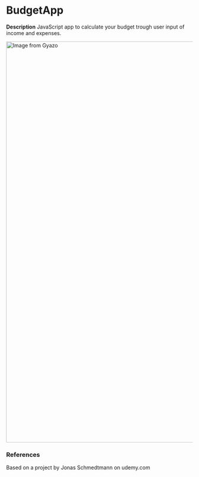 # BudgetApp

**Description**
JavaScript app to calculate your budget trough user input of income and expenses. 

<a href="https://gyazo.com/733e317e50e48fb111bc00e0e70b1d50"><img src="https://i.gyazo.com/733e317e50e48fb111bc00e0e70b1d50.png" alt="Image from Gyazo" width="1080"/></a>

### References
Based on a project by Jonas Schmedtmann on udemy.com
